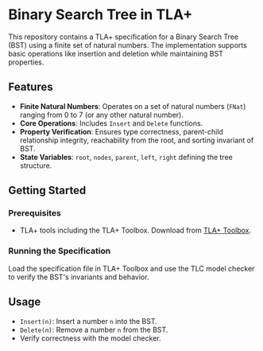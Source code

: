# Binary Search Tree in TLA+

This repository contains a TLA+ specification for a Binary Search Tree (BST) using a finite set of natural numbers. The implementation supports basic operations like insertion and deletion while maintaining BST properties.

## Features

- **Finite Natural Numbers**: Operates on a set of natural numbers (`FNat`) ranging from 0 to 7 (or any other natural number).
- **Core Operations**: Includes `Insert` and `Delete` functions.
- **Property Verification**: Ensures type correctness, parent-child relationship integrity, reachability from the root, and sorting invariant of BST.
- **State Variables**: `root`, `nodes`, `parent`, `left`, `right` defining the tree structure.

## Getting Started

### Prerequisites

- TLA+ tools including the TLA+ Toolbox. Download from [TLA+ Toolbox](https://lamport.azurewebsites.net/tla/toolbox.html).

### Running the Specification

Load the specification file in TLA+ Toolbox and use the TLC model checker to verify the BST's invariants and behavior.

## Usage

- `Insert(n)`: Insert a number `n` into the BST.
- `Delete(n)`: Remove a number `n` from the BST.
- Verify correctness with the model checker.
